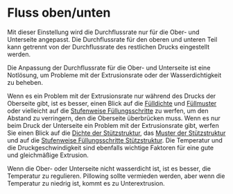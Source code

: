 Fluss oben/unten
====
Mit dieser Einstellung wird die Durchflussrate nur für die Ober- und Unterseite angepasst. Die Durchflussrate für den oberen und unteren Teil kann getrennt von der Durchflussrate des restlichen Drucks eingestellt werden.

Die Anpassung der Durchflussrate für die Ober- und Unterseite ist eine Notlösung, um Probleme mit der Extrusionsrate oder der Wasserdichtigkeit zu beheben.

Wenn es ein Problem mit der Extrusionsrate nur während des Drucks der Oberseite gibt, ist es besser, einen Blick auf die [Fülldichte](../infill/infill_sparse_density.md) und [Füllmuster](../infill/infill_pattern.md) oder vielleicht auf die [Stufenweise Füllungsschritte](../infill/gradual_infill_steps.md) zu werfen, um den Abstand zu verringern, den die Oberseite überbrücken muss. Wenn es nur beim Druck der Unterseite ein Problem mit der Extrusionsrate gibt, werfen Sie einen Blick auf die [Dichte der Stützstruktur](../support/support_infill_rate.md), das [Muster der Stützstruktur](../support/support_pattern.md) und auf die [Stufenweise Füllungsschritte Stützstruktur](../support/gradual_support_infill_steps.md). Die Temperatur und die Druckgeschwindigkeit sind ebenfalls wichtige Faktoren für eine gute und gleichmäßige Extrusion.

Wenn die Ober- oder Unterseite nicht wasserdicht ist, ist es besser, die Temperatur zu regulieren. Pillowing sollte vermieden werden, aber wenn die Temperatur zu niedrig ist, kommt es zu Unterextrusion.